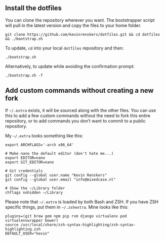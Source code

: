 ## Install the dotfiles
You can clone the repository wherever you want. The bootstrapper script will pull in the latest version and copy the files to your home folder.

    git clone https://github.com/kevinrenskers/dotfiles.git && cd dotfiles && ./bootstrap.sh

To update, `cd` into your local `dotfiles` repository and then:

    ./bootstrap.sh

Alternatively, to update while avoiding the confirmation prompt:

    ./bootstrap.sh -f

## Add custom commands without creating a new fork
If `~/.extra` exists, it will be sourced along with the other files. You can use this to add a few custom commands without the need to fork this entire repository, or to add commands you don’t want to commit to a public repository.

My `~/.extra` looks something like this:

    export ARCHFLAGS='-arch x86_64'

    # Make nano the default editor (don't hate me...)
    export EDITOR=nano
    export GIT_EDITOR=nano

    # Git credentials
    git config --global user.name "Kevin Renskers"
    git config --global user.email "info@mixedcase.nl"

    # Show the ~/Library folder
    chflags nohidden ~/Library

Please note that `~/.extra` is loaded by both Bash and ZSH. If you have ZSH specific things, put them in `~/.zshextra`. Mine looks like this:

    plugins=(git brew gem npm pip rvm django virtualenv pod virtualenvwrapper bower)
    source /usr/local/share/zsh-syntax-highlighting/zsh-syntax-highlighting.zsh
    DEFAULT_USER="kevin"
